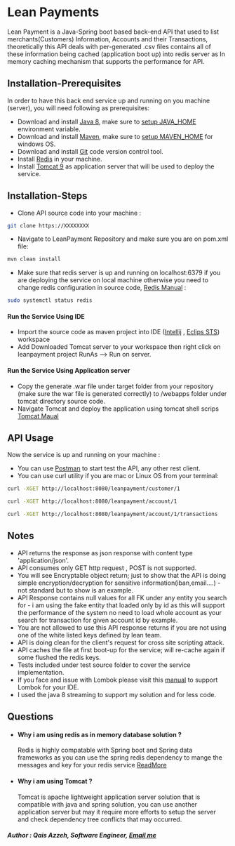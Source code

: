 # Lean Payments
Lean Payment is a Java-Spring boot based back-end API that used to list merchants(Customers) Information, Accounts and their Transactions, theoretically this API deals with per-generated .csv files contains all of these information being cached (application boot up) into redis server as In memory caching mechanism that supports the performance for API.

## Installation-Prerequisites
In order to have this back end service up and running on you machine (server), you will need following as prerequisites:
* Download and install [Java 8](https://www.oracle.com/java/technologies/javase/javase-jdk8-downloads.html), make sure to [setup JAVA_HOME](https://www.baeldung.com/java-home-on-windows-7-8-10-mac-os-x-linux) environment variable.
* Download and install [Maven](https://maven.apache.org/install.html), make sure to [setup MAVEN_HOME](https://mkyong.com/maven/how-to-install-maven-in-windows/) for windows OS.
* Download and install [Git](https://git-scm.com/book/en/v2/Getting-Started-Installing-Git) code version control tool.
* Install [Redis](https://www.digitalocean.com/community/tutorials/how-to-install-and-secure-redis-on-ubuntu-18-04) in your machine.
* Install [Tomcat 9](https://tomcat.apache.org/download-90.cgi) as application server that will be used to deploy the service.

## Installation-Steps
* Clone API source code into your machine :
```bash
git clone https://XXXXXXXX
```
* Navigate to LeanPayment Repository and make sure you are on pom.xml file:
```bash
mvn clean install
```
* Make sure that redis server is up and running on localhost:6379 if you are deploying the service on local machine otherwise you need to change redis configuration in source code, [Redis Manual](https://www.digitalocean.com/community/tutorials/how-to-install-and-secure-redis-on-ubuntu-18-04) : 
```bash
sudo systemctl status redis
```

#### Run the Service Using IDE
* Import the source code as maven project into IDE ([Intellij](https://www.jetbrains.com/idea/) , [Eclips STS](https://spring.io/tools)) workspace
* Add Downloaded Tomcat server to your workspace then right click on leanpayment project RunAs --> Run on server.
 
#### Run the Service Using Application server
* Copy the generate .war file under target folder from your repository (make sure the war file is generated correctly) to /webapps folder under tomcat directory source code.
* Navigate Tomcat and deploy the application using tomcat shell scrips [Tomcat Maual](https://tomcat.apache.org/tomcat-9.0-doc/deployer-howto.html#Deploying_on_a_running_Tomcat_server)
  

## API Usage
Now the service is up and running on your machine : 
* You can use [Postman](https://www.postman.com/) to start test the API, any other rest client.
* You can use curl utility if you are mac or Linux OS from your terminal:
```bash
curl -XGET http://localhost:8080/leanpayment/customer/1
```
```bash
curl -XGET http://localhost:8080/leanpayment/account/1
```
```bash
curl -XGET http://localhost:8080/leanpayment/account/1/transactions
```

## Notes
* API returns the response as json response with content type 'application/json'.
* API consumes only GET http request , POST is not supported.
* You will see Encryptable object return; just to show that the API is doing simple encryption/decryption for sensitive information(iban,email....) - not standard but to show is an example.
* API Response contains null values for all FK under any entity you search for - i am using the fake entity that loaded only by id as this will support the performance of the system no need to load whole account as your search for transaction for given account id by example.
* You are not allowed to use this API response returns if you are not using one of the white listed keys defined by lean team.
* API is doing clean for the client's request for cross site scripting attack.
* API caches the file at first boot-up for the service; will re-cache again if some flushed the redis keys.
* Tests included under test source folder to cover the service implementation.
* If you face and issue with Lombok please visit this [manual](https://stackoverflow.com/questions/11803948/lombok-is-not-generating-getter-and-setter) to support Lombok for your IDE.
* I used the java 8 streaming to support my solution and for less code.

## Questions
* #### Why i am using redis as in memory database solution ? 
  Redis is highly compatable with Spring boot and Spring data frameworks as you can use the spring redis dependency to mange the messages and key for your redis service
  [ReadMore](https://docs.spring.io/spring-data/data-redis/docs/current/reference/html/#reference)
* #### Why i am using Tomcat ?
  Tomcat is apache lightweight application server solution that is compatible with java and spring solution, you can use another application server but may it require more efforts to setup the server and check dependency tree conflicts that may occurred.


##### Author : Qais Azzeh, Software Engineer, [Email me](qais.azzeh@gmail.com)
